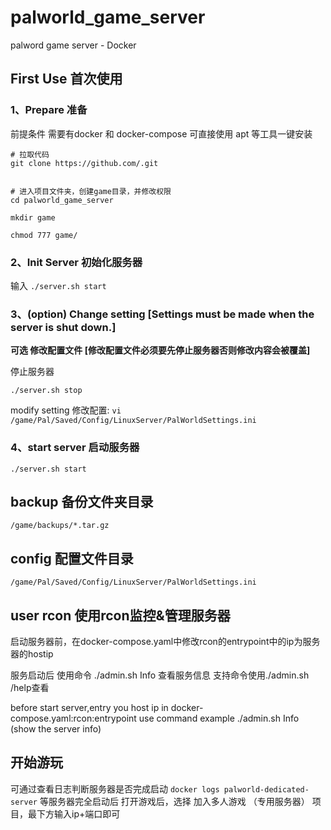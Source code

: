 # palworld_game_server
palword game server - Docker

## First Use 首次使用

### 1、Prepare 准备
前提条件 需要有docker 和 docker-compose
可直接使用 apt 等工具一键安装

```
# 拉取代码
git clone https://github.com/.git


# 进入项目文件夹，创建game目录，并修改权限
cd palworld_game_server

mkdir game

chmod 777 game/
```

### 2、Init Server 初始化服务器
输入
```./server.sh start```

### 3、(option) Change setting  [Settings must be made when the server is shut down.]
**可选 修改配置文件 [修改配置文件必须要先停止服务器否则修改内容会被覆盖]**

停止服务器

```./server.sh stop```

modify setting 修改配置: ```vi /game/Pal/Saved/Config/LinuxServer/PalWorldSettings.ini```

### 4、start server 启动服务器
```./server.sh start```



## backup 备份文件夹目录
```
/game/backups/*.tar.gz
```

## config 配置文件目录
```
/game/Pal/Saved/Config/LinuxServer/PalWorldSettings.ini
```

## user rcon 使用rcon监控&管理服务器

启动服务器前，在docker-compose.yaml中修改rcon的entrypoint中的ip为服务器的hostip

服务启动后 使用命令 ./admin.sh Info 查看服务信息
支持命令使用./admin.sh /help查看

before start server,entry you host ip in docker-compose.yaml:rcon:entrypoint
use command example ./admin.sh Info   (show the server info)

## 开始游玩
可通过查看日志判断服务器是否完成启动
```docker logs palworld-dedicated-server```
等服务器完全启动后
打开游戏后，选择 加入多人游戏 （专用服务器） 项目，最下方输入ip+端口即可
